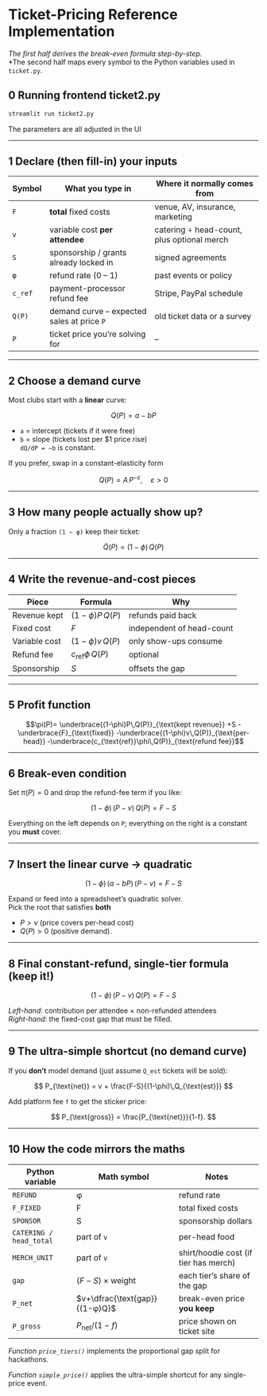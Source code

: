 # Ticket-Pricing Reference Implementation


*The first half derives the break-even formula step-by-step.*  
*The second half maps every symbol to the Python variables used in
`ticket.py`.

## 0 Running frontend ticket2.py

```bash
streamlit run ticket2.py
```

The parameters are all adjusted in the UI

---

## 1  Declare (then fill-in) your inputs

| Symbol | What **you** type in | Where it normally comes from |
|--------|----------------------|------------------------------|
| `F`    | **total** fixed costs | venue, AV, insurance, marketing |
| `v`    | variable cost **per attendee** | catering ÷ head-count, plus optional merch |
| `S`    | sponsorship / grants already locked in | signed agreements |
| `φ`    | refund rate (0 – 1) | past events or policy |
| `c_ref`| payment-processor refund fee | Stripe, PayPal schedule |
| `Q(P)` | demand curve – expected sales at price `P` | old ticket data or a survey |
| `P`    | ticket price you’re solving for | – |

---

## 2  Choose a demand curve

Most clubs start with a **linear** curve:

$$
Q(P)=a-bP
$$

* `a` = intercept (tickets if it were free)  
* `b` = slope (tickets lost per \$1 price rise)  
  `dQ/dP = –b` is constant.

If you prefer, swap in a constant-elasticity form

$$
Q(P)=A\,P^{-\varepsilon},\quad \varepsilon>0
$$


---

## 3  How many people actually show up?

Only a fraction `(1 − φ)` keep their ticket:

$$
\tilde Q(P)=(1-\phi)\,Q(P)
$$

---

## 4  Write the revenue-and-cost pieces

| Piece | Formula | Why |
|-------|---------|-----|
| Revenue kept | $(1-\phi)P\,Q(P)$ | refunds paid back |
| Fixed cost | $F$ | independent of head-count |
| Variable cost | $(1-\phi)v\,Q(P)$ | only show-ups consume |
| Refund fee | $c_{\text{ref}}\phi\,Q(P)$ | optional |
| Sponsorship | $S$ | offsets the gap |

---

## 5  Profit function

$$\pi(P)=
\underbrace{(1-\phi)P\,Q(P)}_{\text{kept revenue}}
+S
-\underbrace{F}_{\text{fixed}}
-\underbrace{(1-\phi)v\,Q(P)}_{\text{per-head}}
-\underbrace{c_{\text{ref}}\phi\,Q(P)}_{\text{refund fee}}$$

---

## 6  Break-even condition

Set $\pi(P)=0$ and drop the refund-fee term if you like:

$$
(1-\phi)\,(P-v)\,Q(P)=F-S
$$

Everything on the left depends on `P`; everything on the right is a
constant you **must** cover.

---

## 7  Insert the linear curve → quadratic

$$
(1-\phi)\,(a-bP)\,(P-v)=F-S
$$

Expand or feed into a spreadsheet’s quadratic solver.  
Pick the root that satisfies **both**

* $P>v$   (price covers per-head cost)  
* $Q(P)>0$ (positive demand).

---


## 8  Final constant-refund, single-tier formula (keep it!)

$$
(1-\phi)\,(P-v)\,Q(P)=F-S
$$

_Left-hand_: contribution per attendee × non-refunded attendees  
_Right-hand_: the fixed-cost gap that must be filled.

---

## 9  The ultra-simple shortcut (no demand curve)

If you **don’t** model demand (just assume `Q_est` tickets will be sold):

$$
P_{\text{net}} = v + \frac{F-S}{(1-\phi)\,Q_{\text{est}}}
$$

Add platform fee `f` to get the sticker price:

$$
P_{\text{gross}} = \frac{P_{\text{net}}}{1-f}.
$$

---

## 10  How the code mirrors the maths

| Python variable | Math symbol | Notes |
|-----------------|-------------|-------|
| `REFUND` | φ | refund rate |
| `F_FIXED` | F | total fixed costs |
| `SPONSOR` | S | sponsorship dollars |
| `CATERING / head_total` | part of `v` | per-head food |
| `MERCH_UNIT` | part of `v` | shirt/hoodie cost (if tier has merch) |
| `gap` | $(F-S)\times\text{weight}$ | each tier’s share of the gap |
| `P_net` | $v+\dfrac{\text{gap}}{(1-φ)Q}$ | break-even price **you keep** |
| `P_gross` | $P_\text{net}/(1-f)$ | price shown on ticket site |

*Function `price_tiers()`* implements the proportional gap split for
hackathons.  

*Function `simple_price()`* applies the ultra-simple shortcut for any
single-price event.

